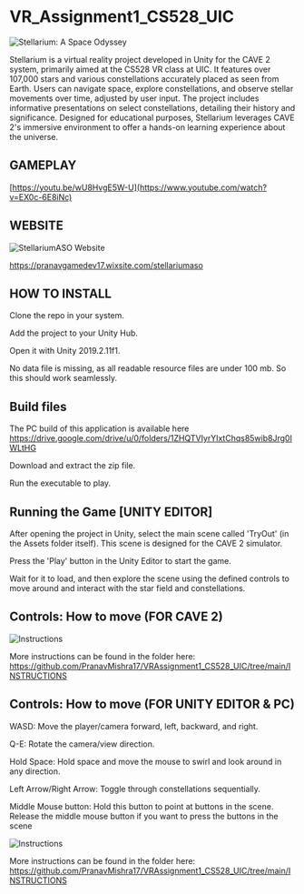 # VR_Assignment1_CS528_UIC

![Stellarium: A Space Odyssey](https://raw.githubusercontent.com/PranavMishra17/VRAssignment1_CS528_UIC/main/Icon.png)

Stellarium is a virtual reality project developed in Unity for the CAVE 2 system, primarily aimed at the CS528 VR class at UIC. It features over 107,000 stars and various constellations accurately placed as seen from Earth. Users can navigate space, explore constellations, and observe stellar movements over time, adjusted by user input. The project includes informative presentations on select constellations, detailing their history and significance. Designed for educational purposes, Stellarium leverages CAVE 2's immersive environment to offer a hands-on learning experience about the universe.

## GAMEPLAY
[https://youtu.be/wU8HvgE5W-U](https://www.youtube.com/watch?v=EX0c-6E8iNc) 

## WEBSITE

![StellariumASO Website](https://raw.githubusercontent.com/PranavMishra17/VRAssignment1_CS528_UIC/main/website.png)

https://pranavgamedev17.wixsite.com/stellariumaso

## HOW TO INSTALL

Clone the repo in your system.

Add the project to your Unity Hub.

Open it with Unity 2019.2.11f1.

No data file is missing, as all readable resource files are under 100 mb. So this should work seamlessly.

## Build files

The PC build of this application is available here https://drive.google.com/drive/u/0/folders/1ZHQTVIyrYIxtChqs85wib8Jrg0IWLtHG 

Download and extract the zip file.

Run the executable to play.

## Running the Game [UNITY EDITOR]

After opening the project in Unity, select the main scene called 'TryOut' (in the Assets folder itself). This scene is designed for the CAVE 2 simulator.

Press the 'Play' button in the Unity Editor to start the game.

Wait for it to load, and then explore the scene using the defined controls to move around and interact with the star field and constellations.


## Controls: How to move (FOR CAVE 2)

![Instructions](https://raw.githubusercontent.com/PranavMishra17/VRAssignment1_CS528_UIC/main/INSTRUCTIONS/3.png)

More instructions can be found in the folder here: https://github.com/PranavMishra17/VRAssignment1_CS528_UIC/tree/main/INSTRUCTIONS

## Controls: How to move (FOR UNITY EDITOR & PC)

WASD: Move the player/camera forward, left, backward, and right.

Q-E: Rotate the camera/view direction.

Hold Space: Hold space and move the mouse to swirl and look around in any direction.

Left Arrow/Right Arrow: Toggle through constellations sequentially.

Middle Mouse button: Hold this button to point at buttons in the scene. Release the middle mouse button if you want to press the buttons in the scene

![Instructions](https://raw.githubusercontent.com/PranavMishra17/VRAssignment1_CS528_UIC/main/INSTRUCTIONS/5.png)

More instructions can be found in the folder here: https://github.com/PranavMishra17/VRAssignment1_CS528_UIC/tree/main/INSTRUCTIONS
